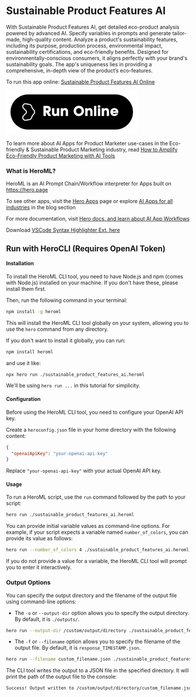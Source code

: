 # Sustainable Product Features AI

With Sustainable Product Features AI, get detailed eco-product analysis powered by advanced AI. Specify variables in prompts and generate tailor-made, high-quality content. Analyze a product's sustainability features, including its purpose, production process, environmental impact, sustainability certifications, and eco-friendly benefits. Designed for environmentally-conscious consumers, it aligns perfectly with your brand's sustainability goals. The app's uniqueness lies in providing a comprehensive, in-depth view of the product’s eco-features.

To run this app online: [Sustainable Product Features AI Online](https://hero.page/app/sustainable-product-features-ai-ai-powered-eco-product-analytics/GJlmxTElRAvdzu5GREj0)

[![Run Sustainable Product Features AI Online](/assets/run.svg)](https://hero.page/app/sustainable-product-features-ai-ai-powered-eco-product-analytics/GJlmxTElRAvdzu5GREj0)

To learn more about AI Apps for Product Marketer use-cases in the Eco-friendly & Sustainable Product Marketing industry, read [How to Amplify Eco-Friendly Product Marketing with AI Tools](https://hero.page/blog/ai/eco-friendly-and-sustainable-product-marketing/how-to-amplify-eco-friendly-product-marketing-with-ai-tools/170846)

### What is HeroML?
HeroML is an AI Prompt Chain/Workflow interpreter for Apps built on https://hero.page 

To see other apps, visit the [Hero Apps](https://hero.page/apps) page or explore [AI Apps for all industries](https://hero.page/blog) in the blog section

For more documentation, visit [Hero docs, and learn about AI App Workflows](https://hero.page/tutorials/introduction-to-heroml)

Download [VSCode Syntax Highlighter Ext. here](https://marketplace.visualstudio.com/items?itemName=hero-page.heroml)

## Run with HeroCLI (Requires OpenAI Token)

#### Installation

To install the HeroML CLI tool, you need to have Node.js and npm (comes with Node.js) installed on your machine. If you don't have these, please install them first. 

Then, run the following command in your terminal:

```bash
npm install -g heroml
```

This will install the HeroML CLI tool globally on your system, allowing you to use the `hero` command from any directory.

If you don't want to install it globally, you can run:

```bash
npm install heroml
```

and use it like:

```bash
npx hero run ./sustainable_product_features_ai.heroml
```

We'll be using `hero run ...` in this tutorial for simplicity.

#### Configuration

Before using the HeroML CLI tool, you need to configure your OpenAI API key. 

Create a `heroconfig.json` file in your home directory with the following content:

```json
{
  "openaiApiKey": "your-openai-api-key"
}
```

Replace `"your-openai-api-key"` with your actual OpenAI API key.

#### Usage

To run a HeroML script, use the `run` command followed by the path to your script:

```bash
hero run ./sustainable_product_features_ai.heroml
```

You can provide initial variable values as command-line options. For example, if your script expects a variable named `number_of_colors`, you can provide its value as follows:

```bash
hero run --number_of_colors 4 ./sustainable_product_features_ai.heroml
```

If you do not provide a value for a variable, the HeroML CLI tool will prompt you to enter it interactively.

### Output Options

You can specify the output directory and the filename of the output file using command-line options:

- The `-o` or `--output-dir` option allows you to specify the output directory. By default, it is `./outputs/`.

```bash
hero run --output-dir /custom/output/directory ./sustainable_product_features_ai.heroml
```

- The `-f` or `--filename` option allows you to specify the filename of the output file. By default, it is `response_TIMESTAMP.json`.

```bash
hero run --filename custom_filename.json ./sustainable_product_features_ai.heroml
```

The CLI tool writes the output to a JSON file in the specified directory. It will print the path of the output file to the console:

```bash
Success! Output written to /custom/output/directory/custom_filename.json
```

